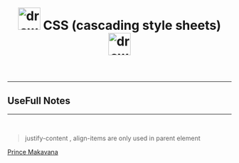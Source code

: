 # **<p align="center"> <img src="https://upload.wikimedia.org/wikipedia/commons/thumb/d/d5/CSS3_logo_and_wordmark.svg/1452px-CSS3_logo_and_wordmark.svg.png" alt="drawing" style="width:50px;"/>  CSS (cascading style sheets) <img src="https://upload.wikimedia.org/wikipedia/commons/thumb/d/d5/CSS3_logo_and_wordmark.svg/1452px-CSS3_logo_and_wordmark.svg.png" alt="drawing" style="width:50px;"/></p>**

<br />

---

## UseFull Notes

---
<br />

> justify-content , align-items are only used in parent element 









[Prince Makavana](https://princemakavana61.me/)